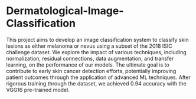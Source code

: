 # Dermatological-Image-Classification

This project aims to develop an image
classification system to classify skin lesions as either melanoma or nevus using a subset of the 2018 ISIC challenge
dataset. We explore the impact of various techniques, including normalization,
residual connections, data augmentation,
and transfer learning, on the performance
of our models. The ultimate goal is to
contribute to early skin cancer detection
efforts, potentially improving patient outcomes through the application of advanced
ML techniques. After rigorous training
through the dataset, we achieved 0.94 accuracy with the VGG16 pre-trained model.
